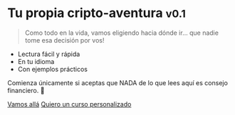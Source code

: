# Tu propia cripto-aventura <small>v0.1</small>

>Como todo en la vida, vamos eligiendo hacia dónde ir... que nadie tome esa decisión por vos!

- Lectura fácil y rápida
- En tu idioma
- Con ejemplos prácticos

Comienza únicamente si aceptas que NADA de lo que lees aquí es consejo financiero. 🧉

[Vamos allá](#curso)
[Quiero un curso personalizado](https://www.locademiacripto.com/p/cursos.html)

